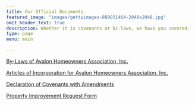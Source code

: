 ```yaml
---
title: Our Official Documents
featured_image: "images/gettyimages-889031464-2048x2048.jpg"
omit_header_text: true
description: Whether it is covenants or bi-laws, we have you covered.
type: page
menu: main

---
```


[By-Laws of Avalon Homeowners Association, Inc.](../forms/2011.June._ByLaws.pdf)

[Articles of Incorporation for Avalon Homeowners Association, Inc.](../forms/2011.June.Articles_of_Incorp._DOC.pdf)

[Declaration of Covenants with Amendments](../forms/2011.June.Declaration_of_Covenants_with_Amend.pdf)

[Property Improvement Request Form](../forms/PIR_FORM.pdf)
